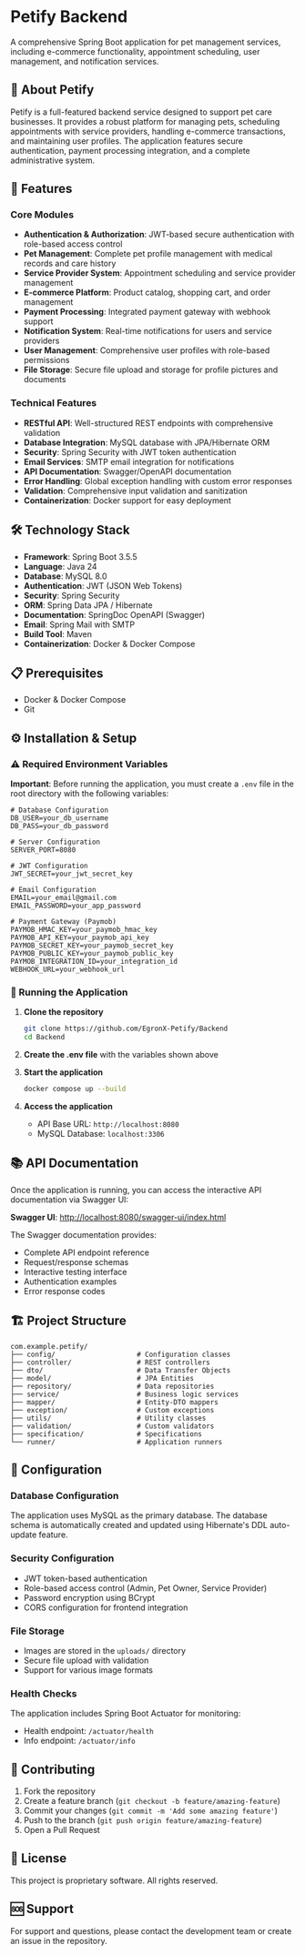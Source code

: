 # Petify Backend

A comprehensive Spring Boot application for pet management services, including e-commerce functionality, appointment scheduling, user management, and notification services.

## 🐾 About Petify

Petify is a full-featured backend service designed to support pet care businesses. It provides a robust platform for managing pets, scheduling appointments with service providers, handling e-commerce transactions, and maintaining user profiles. The application features secure authentication, payment processing integration, and a complete administrative system.

## 🚀 Features

### Core Modules
- **Authentication & Authorization**: JWT-based secure authentication with role-based access control
- **Pet Management**: Complete pet profile management with medical records and care history
- **Service Provider System**: Appointment scheduling and service provider management
- **E-commerce Platform**: Product catalog, shopping cart, and order management
- **Payment Processing**: Integrated payment gateway with webhook support
- **Notification System**: Real-time notifications for users and service providers
- **User Management**: Comprehensive user profiles with role-based permissions
- **File Storage**: Secure file upload and storage for profile pictures and documents

### Technical Features
- **RESTful API**: Well-structured REST endpoints with comprehensive validation
- **Database Integration**: MySQL database with JPA/Hibernate ORM
- **Security**: Spring Security with JWT token authentication
- **Email Services**: SMTP email integration for notifications
- **API Documentation**: Swagger/OpenAPI documentation
- **Error Handling**: Global exception handling with custom error responses
- **Validation**: Comprehensive input validation and sanitization
- **Containerization**: Docker support for easy deployment

## 🛠️ Technology Stack

- **Framework**: Spring Boot 3.5.5
- **Language**: Java 24
- **Database**: MySQL 8.0
- **Authentication**: JWT (JSON Web Tokens)
- **Security**: Spring Security
- **ORM**: Spring Data JPA / Hibernate
- **Documentation**: SpringDoc OpenAPI (Swagger)
- **Email**: Spring Mail with SMTP
- **Build Tool**: Maven
- **Containerization**: Docker & Docker Compose

## 📋 Prerequisites

- Docker & Docker Compose
- Git

## ⚙️ Installation & Setup

### ⚠️ Required Environment Variables
**Important**: Before running the application, you must create a `.env` file in the root directory with the following variables:

```env
# Database Configuration
DB_USER=your_db_username
DB_PASS=your_db_password

# Server Configuration
SERVER_PORT=8080

# JWT Configuration
JWT_SECRET=your_jwt_secret_key

# Email Configuration
EMAIL=your_email@gmail.com
EMAIL_PASSWORD=your_app_password

# Payment Gateway (Paymob)
PAYMOB_HMAC_KEY=your_paymob_hmac_key
PAYMOB_API_KEY=your_paymob_api_key
PAYMOB_SECRET_KEY=your_paymob_secret_key
PAYMOB_PUBLIC_KEY=your_paymob_public_key
PAYMOB_INTEGRATION_ID=your_integration_id
WEBHOOK_URL=your_webhook_url
```

### 🚀 Running the Application

1. **Clone the repository**
   ```bash
   git clone https://github.com/EgronX-Petify/Backend
   cd Backend
   ```

2. **Create the .env file** with the variables shown above

3. **Start the application**
   ```bash
   docker compose up --build
   ```

4. **Access the application**
   - API Base URL: `http://localhost:8080`
   - MySQL Database: `localhost:3306`

## 📚 API Documentation

Once the application is running, you can access the interactive API documentation via Swagger UI:

**Swagger UI**: [http://localhost:8080/swagger-ui/index.html](http://localhost:8080/swagger-ui/index.html)

The Swagger documentation provides:
- Complete API endpoint reference
- Request/response schemas
- Interactive testing interface
- Authentication examples
- Error response codes

## 🏗️ Project Structure

```
com.example.petify/
├── config/                    # Configuration classes
├── controller/                # REST controllers
├── dto/                       # Data Transfer Objects
├── model/                     # JPA Entities
├── repository/                # Data repositories
├── service/                   # Business logic services
├── mapper/                    # Entity-DTO mappers
├── exception/                 # Custom exceptions
├── utils/                     # Utility classes
├── validation/                # Custom validators
├── specification/             # Specifications
└── runner/                    # Application runners
```

## 🔧 Configuration

### Database Configuration
The application uses MySQL as the primary database. The database schema is automatically created and updated using Hibernate's DDL auto-update feature.

### Security Configuration
- JWT token-based authentication
- Role-based access control (Admin, Pet Owner, Service Provider)
- Password encryption using BCrypt
- CORS configuration for frontend integration

### File Storage
- Images are stored in the `uploads/` directory
- Secure file upload with validation
- Support for various image formats

### Health Checks
The application includes Spring Boot Actuator for monitoring:
- Health endpoint: `/actuator/health`
- Info endpoint: `/actuator/info`

## 🤝 Contributing

1. Fork the repository
2. Create a feature branch (`git checkout -b feature/amazing-feature`)
3. Commit your changes (`git commit -m 'Add some amazing feature'`)
4. Push to the branch (`git push origin feature/amazing-feature`)
5. Open a Pull Request

## 📝 License

This project is proprietary software. All rights reserved.

## 🆘 Support

For support and questions, please contact the development team or create an issue in the repository.

